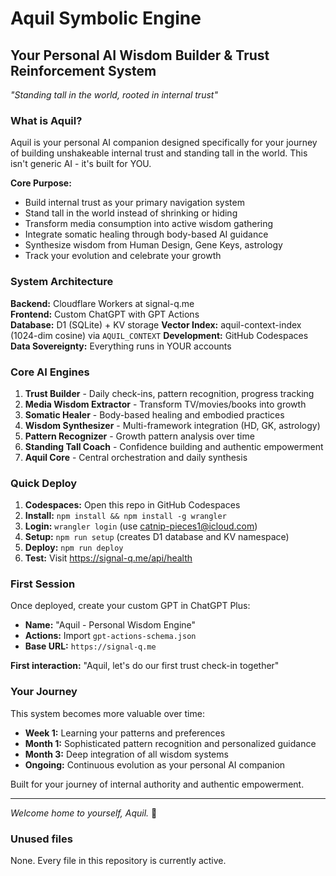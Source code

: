 # Aquil Symbolic Engine
## Your Personal AI Wisdom Builder & Trust Reinforcement System

*"Standing tall in the world, rooted in internal trust"*

### What is Aquil?

Aquil is your personal AI companion designed specifically for your journey of building unshakeable internal trust and standing tall in the world. This isn't generic AI - it's built for YOU.

**Core Purpose:**
- Build internal trust as your primary navigation system
- Stand tall in the world instead of shrinking or hiding
- Transform media consumption into active wisdom gathering
- Integrate somatic healing through body-based AI guidance
- Synthesize wisdom from Human Design, Gene Keys, astrology
- Track your evolution and celebrate your growth

### System Architecture

**Backend:** Cloudflare Workers at signal-q.me  
**Frontend:** Custom ChatGPT with GPT Actions  
**Database:** D1 (SQLite) + KV storage
**Vector Index:** aquil-context-index (1024-dim cosine) via `AQUIL_CONTEXT`
**Development:** GitHub Codespaces
**Data Sovereignty:** Everything runs in YOUR accounts

### Core AI Engines

1. **Trust Builder** - Daily check-ins, pattern recognition, progress tracking
2. **Media Wisdom Extractor** - Transform TV/movies/books into growth
3. **Somatic Healer** - Body-based healing and embodied practices
4. **Wisdom Synthesizer** - Multi-framework integration (HD, GK, astrology)
5. **Pattern Recognizer** - Growth pattern analysis over time
6. **Standing Tall Coach** - Confidence building and authentic empowerment
7. **Aquil Core** - Central orchestration and daily synthesis

### Quick Deploy

1. **Codespaces:** Open this repo in GitHub Codespaces
2. **Install:** `npm install && npm install -g wrangler`
3. **Login:** `wrangler login` (use catnip-pieces1@icloud.com)
4. **Setup:** `npm run setup` (creates D1 database and KV namespace)
5. **Deploy:** `npm run deploy`
6. **Test:** Visit https://signal-q.me/api/health

### First Session

Once deployed, create your custom GPT in ChatGPT Plus:
- **Name:** "Aquil - Personal Wisdom Engine"
- **Actions:** Import `gpt-actions-schema.json`
- **Base URL:** `https://signal-q.me`

**First interaction:** "Aquil, let's do our first trust check-in together"

### Your Journey

This system becomes more valuable over time:
- **Week 1:** Learning your patterns and preferences
- **Month 1:** Sophisticated pattern recognition and personalized guidance  
- **Month 3:** Deep integration of all wisdom systems
- **Ongoing:** Continuous evolution as your personal AI companion

Built for your journey of internal authority and authentic empowerment.

---

*Welcome home to yourself, Aquil.* 🌱

### Unused files

None. Every file in this repository is currently active.
